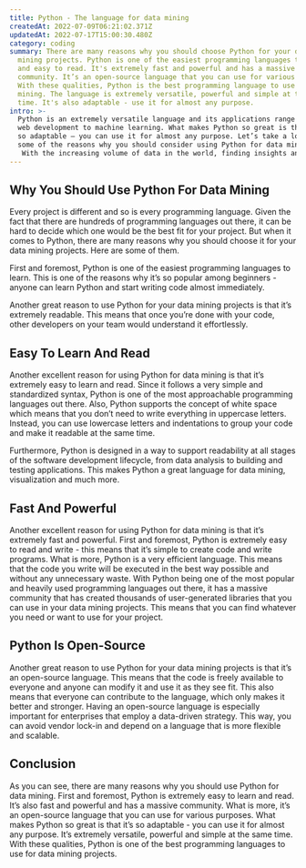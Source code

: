 ```yaml
---
title: Python - The language for data mining
createdAt: 2022-07-09T06:21:02.371Z
updatedAt: 2022-07-17T15:00:30.480Z
category: coding
summary: There are many reasons why you should choose Python for your data
  mining projects. Python is one of the easiest programming languages to learn
  and easy to read. It's extremely fast and powerful and has a massive
  community. It’s an open-source language that you can use for various purposes.
  With these qualities, Python is the best programming language to use for data
  mining. The language is extremely versatile, powerful and simple at the same
  time. It's also adaptable - use it for almost any purpose.
intro: >-
  Python is an extremely versatile language and its applications range from
  web development to machine learning. What makes Python so great is that it’s
  so adaptable – you can use it for almost any purpose. Let’s take a look at
  some of the reasons why you should consider using Python for data mining. 
   With the increasing volume of data in the world, finding insights and discovering new knowledge from data has become a challenge. But thanks to cutting edge technologies like Artificial Intelligence, Natural Language Processing and Machine Learning, this process has become much easier to handle with Python being one of the main tools used for such purposes.With this blog post, you will learn why Python is the best programming language for data mining tasks, how you can get started with it and see some usage examples as well as answers to frequently asked questions regarding this topic.
---
```


## Why You Should Use Python For Data Mining

Every project is different and so is every programming language. Given the fact that there are hundreds of programming languages out there, it can be hard to decide which one would be the best fit for your project. But when it comes to Python, there are many reasons why you should choose it for your data mining projects. Here are some of them.

First and foremost, Python is one of the easiest programming languages to learn. This is one of the reasons why it’s so popular among beginners - anyone can learn Python and start writing code almost immediately.

Another great reason to use Python for your data mining projects is that it’s extremely readable. This means that once you’re done with your code, other developers on your team would understand it effortlessly.

## Easy To Learn And Read

Another excellent reason for using Python for data mining is that it’s extremely easy to learn and read. Since it follows a very simple and standardized syntax, Python is one of the most approachable programming languages out there. Also, Python supports the concept of white space which means that you don’t need to write everything in uppercase letters. Instead, you can use lowercase letters and indentations to group your code and make it readable at the same time.

Furthermore, Python is designed in a way to support readability at all stages of the software development lifecycle, from data analysis to building and testing applications. This makes Python a great language for data mining, visualization and much more.

## Fast And Powerful

Another excellent reason for using Python for data mining is that it’s extremely fast and powerful. First and foremost, Python is extremely easy to read and write - this means that it’s simple to create code and write programs. What is more, Python is a very efficient language. This means that the code you write will be executed in the best way possible and without any unnecessary waste.
With Python being one of the most popular and heavily used programming languages out there, it has a massive community that has created thousands of user-generated libraries that you can use in your data mining projects. This means that you can find whatever you need or want to use for your project.

## Python Is Open-Source

Another great reason to use Python for your data mining projects is that it’s an open-source language. This means that the code is freely available to everyone and anyone can modify it and use it as they see fit. This also means that everyone can contribute to the language, which only makes it better and stronger.
Having an open-source language is especially important for enterprises that employ a data-driven strategy. This way, you can avoid vendor lock-in and depend on a language that is more flexible and scalable.

## Conclusion

As you can see, there are many reasons why you should use Python for data mining. First and foremost, Python is extremely easy to learn and read. It’s also fast and powerful and has a massive community. What is more, it’s an open-source language that you can use for various purposes.
What makes Python so great is that it’s so adaptable - you can use it for almost any purpose. It’s extremely versatile, powerful and simple at the same time. With these qualities, Python is one of the best programming languages to use for data mining projects.
